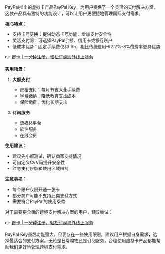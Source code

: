PayPal推出的虚拟卡产品PayPal Key，为用户提供了一个灵活的支付解决方案。这款产品具有独特的功能设计，可以让用户更便捷地管理国际支付需求。

**核心特点：**

- 支持卡号更换：提供动态卡号功能，增加支付安全性
- 灵活支付源：可选择PayPal余额、信用卡或银行账户
- 低成本优势：固定手续费仅$3.95，相比传统信用卡2.2%-3%的费率更具优势

👉 [野卡 | 一分钟注册，轻松订阅海外线上服务](https://bit.ly/bewildcard)

**实用场景：**

1. **大额支付**
   - 房租支付：每月节省大量手续费
   - 学费缴纳：降低教育支出成本
   - 保险缴费：优化长期支出

2. **订阅服务**
   - 流媒体平台
   - 软件服务
   - 在线会员

**使用建议：**

- 建议先小额测试，确认商家支持情况
- 可自定义CVV码提升安全性
- 注意支付限额和使用区域限制

**注意事项：**

- 每个账户仅限开通一张卡
- 部分商户可能不支持此类支付方式
- 需要符合PayPal的使用条款

对于需要更全面的跨境支付解决方案的用户，建议尝试：

👉 [野卡 | 一分钟注册，轻松订阅海外线上服务](https://bit.ly/bewildcard)

PayPal Key虽然功能强大，但仍存在一些使用限制。建议用户根据自身需求，选择最适合的支付方案。无论是日常购物还是订阅服务，合理使用虚拟卡产品都能帮助我们更好地管理跨境支付需求。